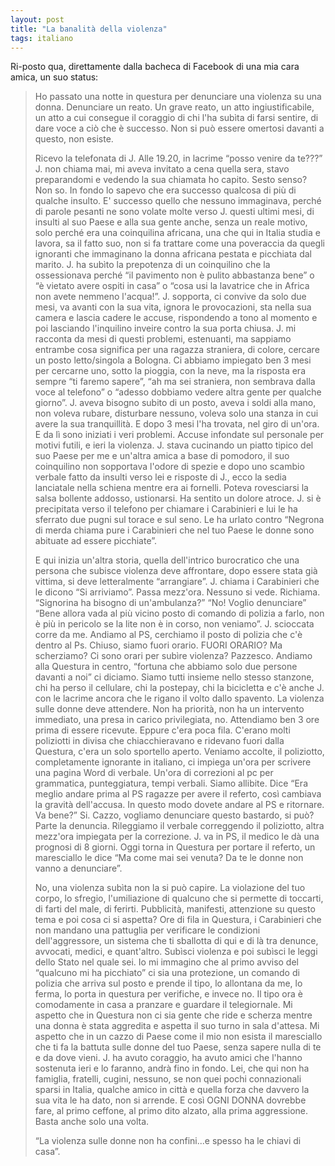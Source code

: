 ```yaml
---
layout: post
title: "La banalità della violenza"
tags: italiano 
---
```


Ri-posto qua, direttamente dalla bacheca di Facebook di una mia cara amica, un suo status:

> Ho passato una notte in questura per denunciare una violenza su una donna. Denunciare un reato. Un grave reato, un atto ingiustificabile, un atto a cui consegue il coraggio di chi l'ha subìta di farsi sentire, di dare voce a ciò che è successo. Non si può essere omertosi davanti a questo, non esiste. 
> 
> Ricevo la telefonata di J. Alle 19.20, in lacrime “posso venire da te???” 
> J. non chiama mai, mi aveva invitato a cena quella sera, stavo preparandomi e vedendo la sua chiamata ho capito. Sesto senso? Non so. In fondo lo sapevo che era successo qualcosa di più di qualche insulto. E' successo quello che nessuno immaginava, perché di parole pesanti ne sono volate molte verso J. questi ultimi mesi, di insulti al suo Paese e alla sua gente anche, senza un reale motivo, solo perché era una coinquilina africana, una che qui in Italia studia e lavora, sa il fatto suo, non si fa trattare come una poveraccia da quegli ignoranti che immaginano la donna africana pestata e picchiata dal marito. J. ha subìto la prepotenza di un coinquilino che la ossessionava perché “il pavimento non è pulito abbastanza bene” o “è vietato avere ospiti in casa” o “cosa usi la lavatrice che in Africa non avete nemmeno l'acqua!”. 
> J. sopporta, ci convive da solo due mesi, va avanti con la sua vita, ignora le provocazioni, sta nella sua camera e lascia cadere le accuse, rispondendo a tono al momento e poi lasciando l'inquilino inveire contro la sua porta chiusa. J. mi racconta da mesi di questi problemi, estenuanti, ma sappiamo entrambe cosa significa per una ragazza straniera, di colore, cercare un posto letto/singola a Bologna. Ci abbiamo impiegato ben 3 mesi per cercarne uno, sotto la pioggia, con la neve, ma la risposta era sempre “ti faremo sapere”, “ah ma sei straniera, non sembrava dalla voce al telefono” o “adesso dobbiamo vedere altra gente per qualche giorno”. J. aveva bisogno subito di un posto, aveva i soldi alla mano, non voleva rubare, disturbare nessuno, voleva solo una stanza in cui avere la sua tranquillità. E dopo 3 mesi l'ha trovata, nel giro di un'ora. E da lì sono iniziati i veri problemi. Accuse infondate sul personale per motivi futili, e ieri la violenza. 
> J. stava cucinando un piatto tipico del suo Paese per me e un'altra amica a base di pomodoro, il suo coinquilino non sopportava l'odore di spezie e dopo uno scambio verbale fatto da insulti verso lei e risposte di J., ecco la sedia lanciatale nella schiena mentre era ai fornelli. Poteva rovesciarsi la salsa bollente addosso, ustionarsi. Ha sentito un dolore atroce. J. si è precipitata verso il telefono per chiamare i Carabinieri e lui le ha sferrato due pugni sul torace e sul seno. Le ha urlato contro “Negrona di merda chiama pure i Carabinieri che nel tuo Paese le donne sono abituate ad essere picchiate”.
> 
> E qui inizia un'altra storia, quella dell'intrico burocratico che una persona che subisce violenza deve affrontare, dopo essere stata già vittima, si deve letteralmente “arrangiare”.
> J. chiama i Carabinieri che le dicono “Si arriviamo”. Passa mezz'ora. Nessuno si vede. Richiama. “Signorina ha bisogno di un'ambulanza?” “No! Voglio denunciare” “Bene allora vada al più vicino posto di comando di polizia a farlo, non è più in pericolo se la lite non è in corso, non veniamo”. J. scioccata corre da me. Andiamo al PS, cerchiamo il posto di polizia che c'è dentro al Ps. Chiuso, siamo fuori orario. FUORI ORARIO? Ma scherziamo? Ci sono orari per subìre violenza? Pazzesco.
> Andiamo alla Questura in centro, “fortuna che abbiamo solo due persone davanti a noi” ci diciamo. Siamo tutti insieme nello stesso stanzone, chi ha perso il cellulare, chi la postepay, chi la bicicletta e c'è anche J. con le lacrime ancora che le rigano il volto dallo spavento. La violenza sulle donne deve attendere. Non ha priorità, non ha un intervento immediato, una presa in carico privilegiata, no. Attendiamo ben 3 ore prima di essere ricevute. Eppure c'era poca fila. C'erano molti poliziotti in divisa che chiacchieravano e ridevano fuori dalla Questura, c'era un solo sportello aperto. Veniamo accolte, il poliziotto, completamente ignorante in italiano, ci impiega un'ora per scrivere una pagina Word di verbale. Un'ora di correzioni al pc per grammatica, punteggiatura, tempi verbali. Siamo allibite. Dice “Era meglio andare prima al PS ragazze per avere il referto, così cambiava la gravità dell'accusa. In questo modo dovete andare al PS e ritornare. Va bene?” Si. Cazzo, vogliamo denunciare questo bastardo, si può? Parte la denuncia. Rileggiamo il verbale correggendo il poliziotto, altra mezz'ora impiegata per la correzione. 
> J. va in PS, il medico le dà una prognosi di 8 giorni. Oggi torna in Questura per portare il referto, un maresciallo le dice “Ma come mai sei venuta? Da te le donne non vanno a denunciare”. 
> 
> No, una violenza subìta non la si può capire. La violazione del tuo corpo, lo sfregio, l'umiliazione di qualcuno che si permette di toccarti, di farti del male, di ferirti. Pubblicità, manifesti, attenzione su questo tema e poi cosa ci si aspetta? Ore di fila in Questura, i Carabinieri che non mandano una pattuglia per verificare le condizioni dell'aggressore, un sistema che ti sballotta di qui e di là tra denunce, avvocati, medici, e quant'altro. Subìsci violenza e poi subìsci le leggi dello Stato nel quale sei. Io mi immagino che al primo avviso del “qualcuno mi ha picchiato” ci sia una protezione, un comando di polizia che arriva sul posto e prende il tipo, lo allontana da me, lo ferma, lo porta in questura per verifiche, e invece no. Il tipo ora è comodamente in casa a pranzare e guardare il telegiornale. Mi aspetto che in Questura non ci sia gente che ride e scherza mentre una donna è stata aggredita e aspetta il suo turno in sala d'attesa. Mi aspetto che in un cazzo di Paese come il mio non esista il maresciallo che ti fa la battuta sulle donne del tuo Paese, senza sapere nulla di te e da dove vieni. 
> J. ha avuto coraggio, ha avuto amici che l'hanno sostenuta ieri e lo faranno, andrà fino in fondo. Lei, che qui non ha famiglia, fratelli, cugini, nessuno, se non quei pochi connazionali sparsi in Italia, qualche amico in città e quella forza che davvero la sua vita le ha dato, non si arrende. E così OGNI DONNA dovrebbe fare, al primo ceffone, al primo dito alzato, alla prima aggressione. Basta anche solo una volta.
> 
> “La violenza sulle donne non ha confini...e spesso ha le chiavi di casa”.
